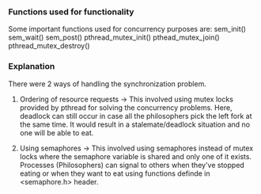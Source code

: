 ### Functions used for functionality

Some important functions used for concurrency purposes are:
    sem_init()
    sem_wait()
    sem_post()
    pthread_mutex_init()
    pthead_mutex_join()
    pthread_mutex_destroy()

### Explanation

There were 2 ways of handling the synchronization problem.
1. Ordering of resource requests
-> This involved using mutex locks provided by pthread for solving the concurrency problems. Here, deadlock can still occur in case all the philosophers pick the left fork at the same time. It would result in a stalemate/deadlock situation and no one will be able to eat.

2. Using semaphores
-> This involved using semaphores instead of mutex locks where the semaphore variable is shared and only one of it exists. Processes (Philosophers) can signal to others when they've stopped eating or when they want to eat using functions definde in <semaphore.h> header.

